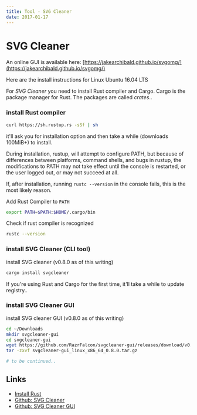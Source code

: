 ```yaml
---
title: Tool - SVG Cleaner
date: 2017-01-17 
---
```


# SVG Cleaner

An online GUI is available here: [https://jakearchibald.github.io/svgomg/](https://jakearchibald.github.io/svgomg/)

Here are the install instructions for Linux Ubuntu 16.04 LTS

For _SVG Cleaner_ you need to install Rust compiler and Cargo. Cargo is the package manager for Rust. The packages are called _crates_..

### install Rust compiler

```bash
curl https://sh.rustup.rs -sSf | sh
```

it'll ask you for installation option and then take a while (downloads 100MiB+) to install.

During installation, rustup, will attempt to configure PATH, but because of differences between platforms, command shells, and bugs in rustup, the modifications to PATH may not take effect until the console is restarted, or the user logged out, or may not succeed at all.

If, after installation, running `rustc --version` in the console fails, this is the most likely reason.

Add Rust Compiler to `PATH`

```bash
export PATH=$PATH:$HOME/.cargo/bin
```

Check if rust compiler is recognized

```bash
rustc --version
```

### install SVG Cleaner (CLI tool)

install SVG cleaner (v0.8.0 as of this writing)

```bash
cargo install svgcleaner
```

If you're using Rust and Cargo for the first time, it'll take a while to update registry..

### install SVG Cleaner GUI

install SVG cleaner GUI (v0.8.0 as of this writing)

```bash
cd ~/Downloads
mkdir svgcleaner-gui
cd svgcleaner-gui
wget https://github.com/RazrFalcon/svgcleaner-gui/releases/download/v0.8.0/svgcleaner-gui_linux_x86_64_0.8.0.tar.gz
tar -zxvf svgcleaner-gui_linux_x86_64_0.8.0.tar.gz

# to be continued..
```


Links
---
- [Install Rust](https://www.rust-lang.org/en-US/install.html)
- [Github: SVG Cleaner](https://github.com/RazrFalcon/svgcleaner)
- [Github: SVG Cleaner GUI](https://github.com/RazrFalcon/svgcleaner-gui)
